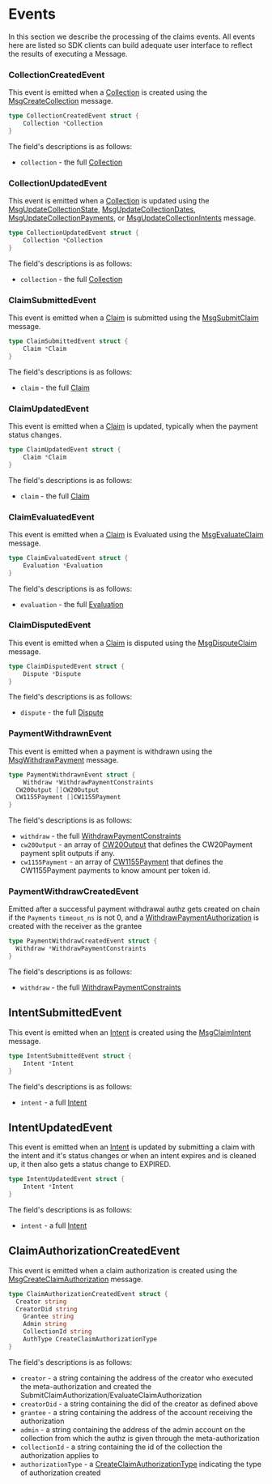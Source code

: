 # Events

In this section we describe the processing of the claims events. All events here are listed so SDK clients can build adequate user interface to reflect the results of executing a Message.

### CollectionCreatedEvent

This event is emitted when a [Collection](./02_state.md#collection) is created using the [MsgCreateCollection](./03_messages.md#msgcreatecollection) message.

```go
type CollectionCreatedEvent struct {
	Collection *Collection
}
```

The field's descriptions is as follows:

- `collection` - the full [Collection](02_state.md#collection)

### CollectionUpdatedEvent

This event is emitted when a [Collection](./02_state.md#collection) is updated using the [MsgUpdateCollectionState](./03_messages.md#msgupdatecollectionstate), [MsgUpdateCollectionDates](./03_messages.md#msgupdatecollectiondates), [MsgUpdateCollectionPayments](./03_messages.md#msgupdatecollectionpayments), or [MsgUpdateCollectionIntents](./03_messages.md#msgupdatecollectionintents) message.

```go
type CollectionUpdatedEvent struct {
	Collection *Collection
}
```

The field's descriptions is as follows:

- `collection` - the full [Collection](02_state.md#collection)

### ClaimSubmittedEvent

This event is emitted when a [Claim](./02_state.md#claim) is submitted using the [MsgSubmitClaim](./03_messages.md#msgsubmitclaim) message.

```go
type ClaimSubmittedEvent struct {
	Claim *Claim
}
```

The field's descriptions is as follows:

- `claim` - the full [Claim](02_state.md#claim)

### ClaimUpdatedEvent

This event is emitted when a [Claim](./02_state.md#claim) is updated, typically when the payment status changes.

```go
type ClaimUpdatedEvent struct {
	Claim *Claim
}
```

The field's descriptions is as follows:

- `claim` - the full [Claim](02_state.md#claim)

### ClaimEvaluatedEvent

This event is emitted when a [Claim](./02_state.md#claim) is Evaluated using the [MsgEvaluateClaim](./03_messages.md#msgevaluateclaim) message.

```go
type ClaimEvaluatedEvent struct {
	Evaluation *Evaluation
}
```

The field's descriptions is as follows:

- `evaluation` - the full [Evaluation](02_state.md#evaluation)

### ClaimDisputedEvent

This event is emitted when a [Claim](./02_state.md#claim) is disputed using the [MsgDisputeClaim](./03_messages.md#msgdisputeclaim) message.

```go
type ClaimDisputedEvent struct {
	Dispute *Dispute
}
```

The field's descriptions is as follows:

- `dispute` - the full [Dispute](02_state.md#dispute)

### PaymentWithdrawnEvent

This event is emitted when a payment is withdrawn using the [MsgWithdrawPayment](./03_messages.md#msgwithdrawpayment) message.

```go
type PaymentWithdrawnEvent struct {
	Withdraw *WithdrawPaymentConstraints
  CW20Output []CW20Output
  CW1155Payment []CW1155Payment
}
```

The field's descriptions is as follows:

- `withdraw` - the full [WithdrawPaymentConstraints](02_state.md#withdrawpaymentconstraints)
- `cw20Output` - an array of [CW20Output](02_state.md#CW20Output) that defines the CW20Payment payment split outputs if any.
- `cw1155Payment` - an array of [CW1155Payment](02_state.md#cw1155payment) that defines the CW1155Payment payments to know amount per token id.

### PaymentWithdrawCreatedEvent

Emitted after a successful payment withdrawal authz gets created on chain if the `Payments` `timeout_ns` is not 0, and a [WithdrawPaymentAuthorization](02_state.md#withdrawpaymentauthorization) is created with the receiver as the grantee

```go
type PaymentWithdrawCreatedEvent struct {
  Withdraw *WithdrawPaymentConstraints
}
```

The field's descriptions is as follows:

- `withdraw` - the full [WithdrawPaymentConstraints](02_state.md#withdrawpaymentconstraints)

## IntentSubmittedEvent

This event is emitted when an [Intent](./02_state.md#intent) is created using the [MsgClaimIntent](./03_messages.md#msgclaimintent) message.

```go
type IntentSubmittedEvent struct {
	Intent *Intent
}
```

The field's descriptions is as follows:

- `intent` - a full [Intent](./02_state.md#intent)

## IntentUpdatedEvent

This event is emitted when an [Intent](./02_state.md#intent) is updated by submitting a claim with the intent and it's status changes or when an intent
expires and is cleaned up, it then also gets a status change to EXPIRED.

```go
type IntentUpdatedEvent struct {
	Intent *Intent
}
```

The field's descriptions is as follows:

- `intent` - a full [Intent](./02_state.md#intent)

## ClaimAuthorizationCreatedEvent

This event is emitted when a claim authorization is created using the [MsgCreateClaimAuthorization](./03_messages.md#msgcreateclaimauthorization) message.

```go
type ClaimAuthorizationCreatedEvent struct {
  Creator string
  CreatorDid string
	Grantee string
	Admin string
	CollectionId string
	AuthType CreateClaimAuthorizationType
}
```

The field's descriptions is as follows:

- `creator` - a string containing the address of the creator who executed the meta-authorization and created the SubmitClaimAuthorization/EvaluateClaimAuthorization
- `creatorDid` - a string containing the did of the creator as defined above
- `grantee` - a string containing the address of the account receiving the authorization
- `admin` - a string containing the address of the admin account on the collection from which the authz is given through the meta-authorization
- `collectionId` - a string containing the id of the collection the authorization applies to
- `authorizationType` - a [CreateClaimAuthorizationType](./02_state.md#createclaimauthorizationtype) indicating the type of authorization created
